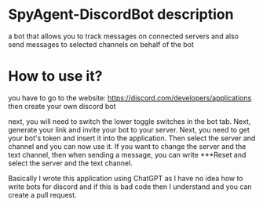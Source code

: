 # SpyAgent-DiscordBot description
a bot that allows you to track messages on connected servers and also send messages to selected channels on behalf of the bot
# How to use it?
you have to go to the website: https://discord.com/developers/applications then create your own discord bot 

next, you will need to switch the lower toggle switches in the bot tab. Next, generate your link and invite your bot to your server. Next, you need to get your bot's token and insert it into the application. Then select the server and channel and you can now use it. If you want to change the server and the text channel, then when sending a message, you can write ***Reset and select the server and the text channel. 


Basically I wrote this application using ChatGPT as I have no idea how to write bots for discord and if this is bad code then I understand and you can create a pull request.
